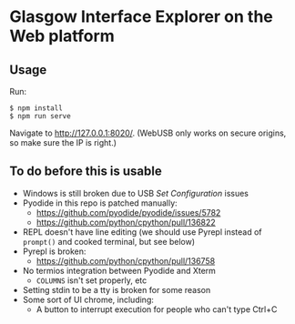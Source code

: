 # Glasgow Interface Explorer on the Web platform

## Usage

Run:

```console
$ npm install
$ npm run serve
```

Navigate to http://127.0.0.1:8020/. (WebUSB only works on secure origins, so make sure the IP is right.)

## To do before this is usable

- Windows is still broken due to USB _Set Configuration_ issues
- Pyodide in this repo is patched manually:
    - https://github.com/pyodide/pyodide/issues/5782
    - https://github.com/python/cpython/pull/136822
- REPL doesn't have line editing (we should use Pyrepl instead of `prompt()` and cooked terminal, but see below)
- Pyrepl is broken:
    - https://github.com/python/cpython/pull/136758
- No termios integration between Pyodide and Xterm
    - `COLUMNS` isn't set properly, etc
- Setting stdin to be a tty is broken for some reason
- Some sort of UI chrome, including:
    - A button to interrupt execution for people who can't type Ctrl+C
